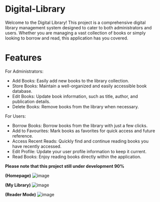 # Digital-Library
Welcome to the Digital Library! This project is a comprehensive digital library management system designed to cater to both administrators and users. Whether you are managing a vast collection of books or simply looking to borrow and read, this application has you covered.

# Features
For Administrators:

- Add Books: Easily add new books to the library collection.
- Store Books: Maintain a well-organized and easily accessible book database.
- Edit Books: Update book information, such as title, author, and publication details.
- Delete Books: Remove books from the library when necessary.

For Users:

- Borrow Books: Borrow books from the library with just a few clicks.
- Add to Favourites: Mark books as favorites for quick access and future reference.
- Access Recent Reads: Quickly find and continue reading books you have recently accessed.
- Edit Profile: Update your user profile information to keep it current.
- Read Books: Enjoy reading books directly within the application.

**Please note that this project still under development 90%**

**(Homepage)**
![image](https://github.com/user-attachments/assets/722e34a7-2907-4dac-9eda-3087ded0c80a)

**(My Library)**
![image](https://github.com/user-attachments/assets/78c610eb-c12e-4f28-b21f-4e16d46b23d4)

**(Reader Mode)**
![image](https://github.com/user-attachments/assets/9f0122f8-2908-486d-ac79-da9e906d8317)

